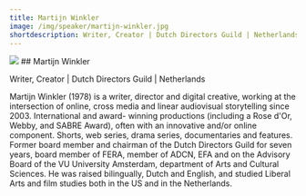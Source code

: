 ```yaml
---
title: Martijn Winkler
image: /img/speaker/martijn-winkler.jpg
shortdescription: Writer, Creator | Dutch Directors Guild | Netherlands
---
```

<img src="/img/speaker/martijn-winkler.jpg">
## Martijn Winkler

Writer, Creator | Dutch Directors Guild | Netherlands

Martijn Winkler (1978) is a writer, director and digital creative, working at the intersection of online, cross media and linear audiovisual storytelling since 2003. International and award-
winning productions (including a Rose d'Or, Webby, and SABRE Award), often with an innovative and/or online component. Shorts, web series, drama series, documentaries and features. Former board member and chairman of the Dutch Directors Guild for seven years, board member of FERA, member of ADCN, EFA and on the Advisory Board of the VU University Amsterdam, department of Arts and Cultural Sciences. He was raised bilingually, Dutch and English, and studied Liberal Arts and film studies both in the US and in the Netherlands.